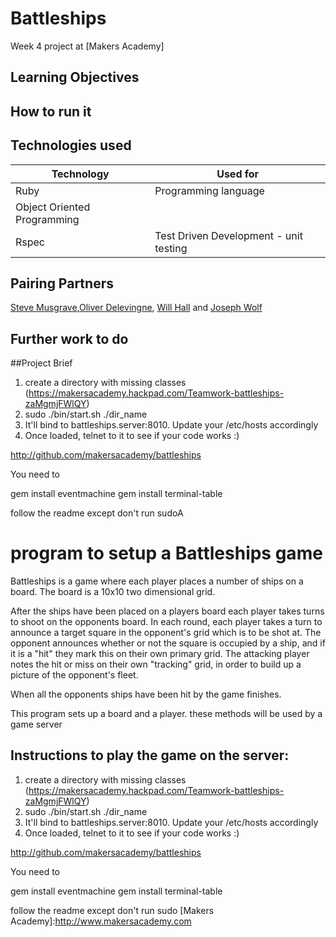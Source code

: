 # Battleships
Week 4 project at [Makers Academy]

## Learning Objectives

## How to run it

## Technologies used
|Technology                 |Used for                        |
|---------------------------|--------------------------------|
|Ruby                       |Programming language            |
|Object Oriented Programming|  |
|Rspec                      |Test Driven Development - unit testing  |



## Pairing Partners

[Steve Musgrave],[Oliver Delevingne], [Will Hall] and [Joseph Wolf]

[Steve Musgrave]:https://github.com/StephanMusgrave
[Oliver Delevingne]:https://github.com/odelevingne
[Will Hall]:https://github.com/willhall88
[Joseph Wolf]:https://github.com/josephwolf

## Further work to do

##Project Brief
1. create a directory with missing classes (https://makersacademy.hackpad.com/Teamwork-battleships-zaMgmjFWlQY)
2. sudo ./bin/start.sh ./dir_name
3. It'll bind to battleships.server:8010. Update your /etc/hosts accordingly
4. Once loaded, telnet to it to see if your code works :)

http://github.com/makersacademy/battleships

You need to

gem install eventmachine
gem install terminal-table

follow the readme except don't run sudoA 

program to setup a Battleships game
=====================================

Battleships is a game where each player places a number of ships on a board. The board is a 10x10 two dimensional grid.

After the ships have been placed on a players board each player takes turns to shoot on the opponents board. In each round, each player takes a turn to announce a target square in the opponent's grid which is to be shot at. The opponent announces whether or not the square is occupied by a ship, and if it is a "hit" they mark this on their own primary grid. The attacking player notes the hit or miss on their own "tracking" grid, in order to build up a picture of the opponent's fleet.

When all the opponents ships have been hit by the game finishes.

This program sets up a board and a player.  these methods will be used by a game server

Instructions to play the game on the server:
--------------------------------------------

1. create a directory with missing classes (https://makersacademy.hackpad.com/Teamwork-battleships-zaMgmjFWlQY)
2. sudo ./bin/start.sh ./dir_name
3. It'll bind to battleships.server:8010. Update your /etc/hosts accordingly
4. Once loaded, telnet to it to see if your code works :)

http://github.com/makersacademy/battleships

You need to

gem install eventmachine
gem install terminal-table

follow the readme except don't run sudo
[Makers Academy]:http://www.makersacademy.com